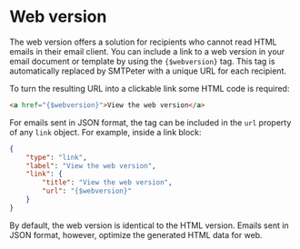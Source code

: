 # Web version

The web version offers a solution for recipients who cannot read HTML emails
in their email client. You can include a link to a web version in your email
document or template by using the `{$webversion}` tag. This tag is
automatically replaced by SMTPeter with a unique URL for each recipient.

To turn the resulting URL into a clickable link some HTML code is required:

```html
<a href="{$webversion}">View the web version</a>
```

For emails sent in JSON format, the tag can be included in the `url` property
of any `link` object. For example, inside a link block:

```json
{
    "type": "link",
    "label": "View the web version",
    "link": {
        "title": "View the web version",
        "url": "{$webversion}"
    }
}
```

By default, the web version is identical to the HTML version.
Emails sent in JSON format, however, optimize the generated HTML data for web.
